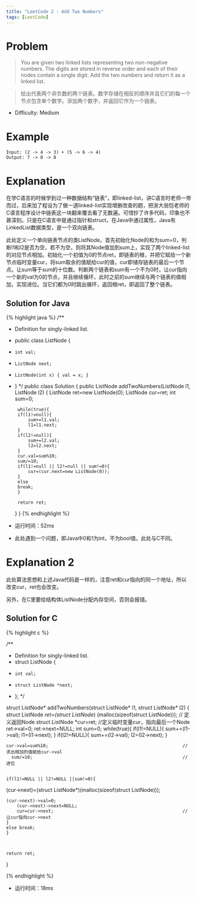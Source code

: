```yaml
---
title: "LeetCode 2 : Add Two Numbers"
tags: [LeetCode]
---
```

# Problem
> You are given two linked lists representing two non-negative numbers. The digits are stored in reverse order and each of their nodes contain a single digit. Add the two numbers and return it as a linked list.

> 给出代表两个非负数的两个链表。数字存储在相反的顺序并且它们的每一个节点包含单个数字。添加两个数字，并返回它作为一个链表。
* Difficulty: Medium

# Example 

```
Input: (2 -> 4 -> 3) + (5 -> 6 -> 4)
Output: 7 -> 0 -> 8
```

# Explanation
在学C语言的时候学到过一种数据结构“链表”，即linked-list，讲C语言时老师一带而过，后来加了程设为了做一道linked-list实现增删改查的题，把浙大翁恺老师的C语言程序设计中链表这一块翻来覆去看了无数遍。可惜抄了许多代码，印象也不甚深刻。只是在C语言中是通过指针和struct，在Java中通过属性，Java有LinkedList数据类型，是一个双向链表。

此处定义一个单向链表节点的类ListNode。首先初始化Node的和为sum=0，判断l1和l2是否为空，若不为空，则将其Node值加到sum上，实现了两个linked-list的对应节点相加。初始化一个初值为0的节点ret，即链表的根，并把它赋给一个新节点临时变量cur，将sum取余的值赋给cur的值，cur即储存链表的最后一个节点。让sum等于sum的十位数。判断两个链表和sum有一个不为0时，让cur指向一个新的val为0的节点，并且继续循环，此时之前的sum继续与两个链表的值相加，实现进位。当它们都为0时跳出循环，返回根ret，即返回了整个链表。

## Solution for Java

{% highlight java %}
/**
 * Definition for singly-linked list.
 * public class ListNode {
 *     int val;
 *     ListNode next;
 *     ListNode(int x) { val = x; }
 * }
 */
public class Solution {
    public ListNode addTwoNumbers(ListNode l1, ListNode l2) {
        ListNode ret=new ListNode(0);
        ListNode cur=ret;
        int sum=0;
        
        while(true){
        if(l1!=null){
            sum+=l1.val;
            l1=l1.next;
        }
        if(l2!=null){
            sum+=l2.val;
            l2=l2.next;
        }
        cur.val=sum%10;
        sum/=10;
        if(l1!=null || l2!=null || sum!=0){
            cur=(cur.next=new ListNode(0));
        }
        else 
        break;
        }
        
        return ret;
    }
}
{% endhighlight %}

* 运行时间：52ms
* 此处遇到一个问题，即Java中0和1为int，不为bool值，此处与C不同。

# Explanation 2

此处算法思想和上述Java代码是一样的，注意ret和cur指向的同一个地址，所以改变cur，ret也会改变。

另外，在C里要给结构体ListNode分配内存空间，否则会报错。

## Solution for C

{% highlight c %}

/**
 * Definition for singly-linked list.
 * struct ListNode {
 *     int val;
 *     struct ListNode *next;
 * };
 */

struct ListNode* addTwoNumbers(struct ListNode* l1, struct ListNode* l2) {
    struct ListNode *ret=(struct ListNode*) (malloc(sizeof(struct ListNode)));    //   定义返回Node 
    struct ListNode *cur=ret;                                                     //定义临时变量cur，指向最后一个Node
    ret->val=0;
    ret->next=NULL;
    int sum=0;
    while(true){
    if(l1!=NULL){
        sum+=(l1->val);
        l1=(l1->next);
    }
    if(l2!=NULL){
        sum+=(l2->val);
        l2=(l2->next);
    }
    
   
    cur->val=sum%10;                                                   //求出相加的值赋给cur->val
      sum/=10;                                                         //进位

  
    if(l1!=NULL || l2!=NULL ||sum!=0){
  
(cur->next)=(struct ListNode*)(malloc(sizeof(struct ListNode)));            
  
    (cur->next)->val=0;
        (cur->next)->next=NULL;
        cur=cur->next;                                                 //让cur指向cur->next
    }
    else break;
    }
    
    
    
    return ret;
}

{% endhighlight %}

* 运行时间：18ms
